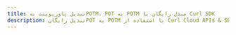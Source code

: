---title: تبدیل پاورپوینت بهPOTM، POT به POTM مبدل رایگان یا Curl SDKdescription: تبدیل رایگانPOT به POTM با استفاده از Curl Cloud APIs & SDK. همچنین اسناد Microsoft PowerPoint را در Cloud ایجاد، ویرایش و رندر کنید.---